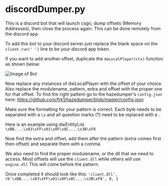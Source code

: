 # discordDumper.py
This is a discord bot that will launch csgo, dump offsets (Memory Addresses), then close the process again. This can be done remotely from the discord app.

To add this bot to your discord server just replace the blank space on the ```client.run(' ')``` line to be your discord app token.

If you want to add another offset, duplicate the ```dwLocalPlayer(ctx)``` function as shown below:

![Image of Bot](https://media.discordapp.net/attachments/733974815735808041/735310388618592316/unknown.png)

Now replace any instances of dwLocalPlayer with the offset of your choice. Also replace the modulename, pattern, extra and offset with the proper one for that offset. To find the right pattern go to the hazedumper's ```config.json``` here: https://github.com/frk1/hazedumper/blob/master/config.json

Make sure the formatting for your pattern is correct. Each byte needs to be separated with a ```\x``` and all question marks (?) need to be replaced with a ```.```

Here is an example using dwEntityList ```\xBB....\x83\xFF\x01\x0F\x8C....\x3B\xF8```

Now find the extra and offset, add them after the pattern (extra comes first then offset) and separate them with a comma.

We also need to find the proper modulename, or the dll that we need to access. Most offsets will use the ```client.dll``` while others will use ```engine.dll``` This will come before the pattern.

Once completed it should look like this: ```'client.dll', rb'\xBB....\x83\xFF\x01\x0F\x8C....\x3B\xF8', 0, 1```
